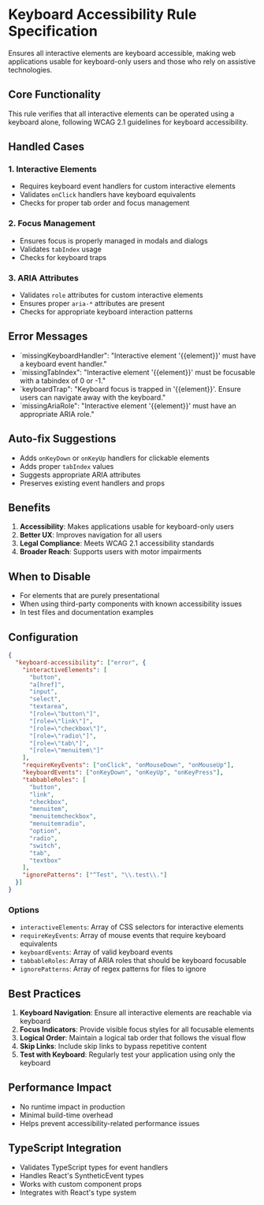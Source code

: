 # Keyboard Accessibility Rule Specification

Ensures all interactive elements are keyboard accessible, making web applications usable for keyboard-only users and those who rely on assistive technologies.

## Core Functionality

This rule verifies that all interactive elements can be operated using a keyboard alone, following WCAG 2.1 guidelines for keyboard accessibility.

## Handled Cases

### 1. Interactive Elements

- Requires keyboard event handlers for custom interactive elements
- Validates `onClick` handlers have keyboard equivalents
- Checks for proper tab order and focus management

### 2. Focus Management

- Ensures focus is properly managed in modals and dialogs
- Validates `tabIndex` usage
- Checks for keyboard traps

### 3. ARIA Attributes

- Validates `role` attributes for custom interactive elements
- Ensures proper `aria-*` attributes are present
- Checks for appropriate keyboard interaction patterns

## Error Messages

- `missingKeyboardHandler": "Interactive element '{{element}}' must have a keyboard event handler."
- `missingTabIndex": "Interactive element '{{element}}' must be focusable with a tabindex of 0 or -1."
- `keyboardTrap": "Keyboard focus is trapped in '{{element}}'. Ensure users can navigate away with the keyboard."
- `missingAriaRole": "Interactive element '{{element}}' must have an appropriate ARIA role."

## Auto-fix Suggestions

- Adds `onKeyDown` or `onKeyUp` handlers for clickable elements
- Adds proper `tabIndex` values
- Suggests appropriate ARIA attributes
- Preserves existing event handlers and props

## Benefits

1. **Accessibility**: Makes applications usable for keyboard-only users
2. **Better UX**: Improves navigation for all users
3. **Legal Compliance**: Meets WCAG 2.1 accessibility standards
4. **Broader Reach**: Supports users with motor impairments

## When to Disable

- For elements that are purely presentational
- When using third-party components with known accessibility issues
- In test files and documentation examples

## Configuration

```json
{
  "keyboard-accessibility": ["error", {
    "interactiveElements": [
      "button",
      "a[href]",
      "input",
      "select",
      "textarea",
      "[role=\"button\"]",
      "[role=\"link\"]",
      "[role=\"checkbox\"]",
      "[role=\"radio\"]",
      "[role=\"tab\"]",
      "[role=\"menuitem\"]"
    ],
    "requireKeyEvents": ["onClick", "onMouseDown", "onMouseUp"],
    "keyboardEvents": ["onKeyDown", "onKeyUp", "onKeyPress"],
    "tabbableRoles": [
      "button",
      "link",
      "checkbox",
      "menuitem",
      "menuitemcheckbox",
      "menuitemradio",
      "option",
      "radio",
      "switch",
      "tab",
      "textbox"
    ],
    "ignorePatterns": ["^Test", "\\.test\\."]
  }]
}
```

### Options

- `interactiveElements`: Array of CSS selectors for interactive elements
- `requireKeyEvents`: Array of mouse events that require keyboard equivalents
- `keyboardEvents`: Array of valid keyboard events
- `tabbableRoles`: Array of ARIA roles that should be keyboard focusable
- `ignorePatterns`: Array of regex patterns for files to ignore

## Best Practices

1. **Keyboard Navigation**: Ensure all interactive elements are reachable via keyboard
2. **Focus Indicators**: Provide visible focus styles for all focusable elements
3. **Logical Order**: Maintain a logical tab order that follows the visual flow
4. **Skip Links**: Include skip links to bypass repetitive content
5. **Test with Keyboard**: Regularly test your application using only the keyboard

## Performance Impact

- No runtime impact in production
- Minimal build-time overhead
- Helps prevent accessibility-related performance issues

## TypeScript Integration

- Validates TypeScript types for event handlers
- Handles React's SyntheticEvent types
- Works with custom component props
- Integrates with React's type system
